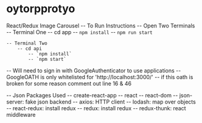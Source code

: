 # oytorpprotyo
 React/Redux Image Carousel 
 -- To Run Instructions
    -- Open Two Terminals 
    -- Terminal One
        -- cd app
            -- `npm install`
            -- `npm run start`

    -- Terminal Two 
        -- cd api
            -- `npm install`
            -- `npm start`

-- Will need to sign in with GoogleAuthenticator to use applications
-- GoogleOATH is only whitelisted for 'http://localhost:3000/'
-- if this oath is broken for some reason comment out line 
16 & 46 


-- Json Packages Used 
    -- create-react-app
        -- react
        -- react-dom
    -- json-server: fake json backend 
    -- axios: HTTP client
    -- lodash: map over objects
    -- react-redux: install redux
    -- redux: install redux
    -- redux-thunk: react middleware

    